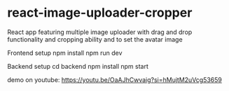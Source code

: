 # react-image-uploader-cropper
React app featuring multiple image uploader with drag and drop functionality and cropping ability and to set the avatar image

Frontend setup
npm install 
npm run dev

Backend setup
cd backend
npm install
npm start

demo on youtube: https://youtu.be/OaAJhCwvaig?si=hMujtM2uVcg53659
